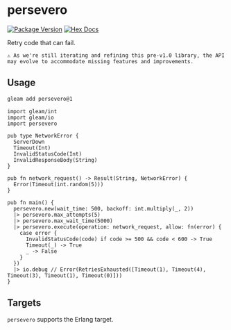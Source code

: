 # persevero

[![Package Version](https://img.shields.io/hexpm/v/persevero)](https://hex.pm/packages/persevero)
[![Hex Docs](https://img.shields.io/badge/hex-docs-ffaff3)](https://hexdocs.pm/persevero/)

Retry code that can fail.

```
⚠️ As we're still iterating and refining this pre-v1.0 library, the API may evolve to accommodate missing features and improvements.
```

## Usage

```sh
gleam add persevero@1
```

```gleam
import gleam/int
import gleam/io
import persevero

pub type NetworkError {
  ServerDown
  Timeout(Int)
  InvalidStatusCode(Int)
  InvalidResponseBody(String)
}

pub fn network_request() -> Result(String, NetworkError) {
  Error(Timeout(int.random(5)))
}

pub fn main() {
  persevero.new(wait_time: 500, backoff: int.multiply(_, 2))
  |> persevero.max_attempts(5)
  |> persevero.max_wait_time(5000)
  |> persevero.execute(operation: network_request, allow: fn(error) {
    case error {
      InvalidStatusCode(code) if code >= 500 && code < 600 -> True
      Timeout(_) -> True
      _ -> False
    }
  })
  |> io.debug // Error(RetriesExhausted([Timeout(1), Timeout(4), Timeout(3), Timeout(1), Timeout(0)]))
}
```

## Targets

`persevero` supports the Erlang target.
